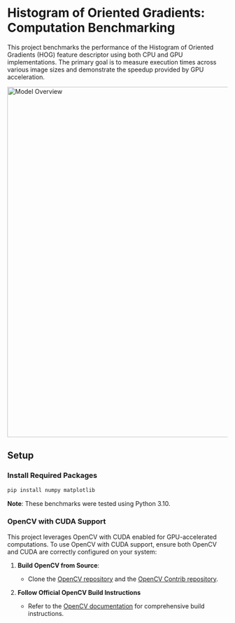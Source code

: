 # Histogram of Oriented Gradients: Computation Benchmarking

This project benchmarks the performance of the Histogram of Oriented Gradients (HOG) feature descriptor using both CPU and GPU implementations. The primary goal is to measure execution times across various image sizes and demonstrate the speedup provided by GPU acceleration.

<img src="run_compute_only/figure.png" alt="Model Overview" width="800" />

## Setup

### Install Required Packages

```bash
pip install numpy matplotlib
```

**Note**: These benchmarks were tested using Python 3.10.

### OpenCV with CUDA Support

This project leverages OpenCV with CUDA enabled for GPU-accelerated computations. To use OpenCV with CUDA support, ensure both OpenCV and CUDA are correctly configured on your system:

1. **Build OpenCV from Source**: 
   - Clone the [OpenCV repository](https://github.com/opencv/opencv) and the [OpenCV Contrib repository](https://github.com/opencv/opencv_contrib).
   
2. **Follow Official OpenCV Build Instructions**
   - Refer to the [OpenCV documentation](https://docs.opencv.org/master/d7/d9f/tutorial_linux_install.html) for comprehensive build instructions.
